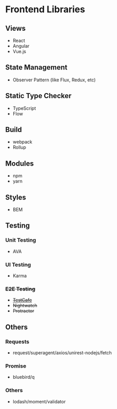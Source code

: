# Frontend Libraries

## Views

- React
- Angular
- Vue.js

## State Management

- Observer Pattern (like Flux, Redux, etc)

## Static Type Checker

- TypeScript
- Flow

## Build

- webpack
- Rollup

## Modules

- npm 
- yarn

## Styles

- BEM

## Testing

### Unit Testing

- AVA

### UI Testing

- Karma

### ~~E2E Testing~~

- ~~[TestCafe](https://github.com/DevExpress/testcafe)~~
- ~~Nightwatch~~
- ~~Protractor~~

## Others

### Requests

- request/superagent/axios/unirest-nodejs/fetch

### Promise

- bluebird/q

### Others

- lodash/moment/validator
